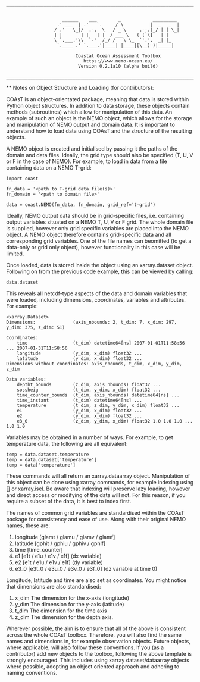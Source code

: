 ```
__________________________________________________________________________________________


                     ______    ___        _            _________ 
                   .' ___  | .'   `.     / \          |  _   _  |
                  / .'   \_|/  .-.  \   / _ \     .--.|_/ | | \_|
                  | |       | |   | |  / ___ \   ( (`\]   | |    
                  \ `.___.'\\  `-'  /_/ /   \ \_  `'.'.  _| |_   
                   `.____ .' `.___.'|____| |____|[\__) )|_____|  
                                              
                          Coastal Ocean Assessment Toolbox
                             https://www.nemo-ocean.eu/
                           Version 0.2.1a10 (alpha build)
          
__________________________________________________________________________________________
```

** Notes on Object Structure and Loading (for contributors):

COAsT is an object-orientated package, meaning that data is stored within Python object
structures. In addition to data storage, these objects contain methods (subroutines)
which allow for manipulation of this data.  An example of such an object is the NEMO 
object, which allows for the storage and manipulation of NEMO output and domain data. It 
is important to understand how to load data using COAsT and the structure of the resulting 
objects.

A NEMO object is created and initialised by passing it the paths of the domain and data 
files. Ideally, the grid type should also be specified (T, U, V or F in the case of NEMO). 
For example, to load in data from a file containing data on a NEMO T-grid:

```
import coast

fn_data = '<path to T-grid data file(s)>'
fn_domain = '<path to domain file>'

data = coast.NEMO(fn_data, fn_domain, grid_ref='t-grid')
```

Ideally, NEMO output data should be in grid-specific files, i.e. containing output
variables situated on a NEMO T, U, V or F grid. The whole domain file is supplied, 
however only grid specific variables are placed into the NEMO object. A NEMO object 
therefore contains grid-specific data and all corresponding grid variables. One of the 
file names can beomitted (to get a data-only or grid only object), however functionality
in this case will be limited.

Once loaded, data is stored inside the object using an xarray.dataset object. Following
on from the previous code example, this can be viewed by calling:

```
data.dataset
```
This reveals all netcdf-type aspects of the data and domain variables that were loaded,
including dimensions, coordinates, variables and attributes. For example:
```
<xarray.Dataset>
Dimensions:              (axis_nbounds: 2, t_dim: 7, x_dim: 297, y_dim: 375, z_dim: 51)

Coordinates:
    time                 (t_dim) datetime64[ns] 2007-01-01T11:58:56 ... 2007-01-31T11:58:56
    longitude            (y_dim, x_dim) float32 ...
    latitude             (y_dim, x_dim) float32 ...
Dimensions without coordinates: axis_nbounds, t_dim, x_dim, y_dim, z_dim

Data variables:
    deptht_bounds        (z_dim, axis_nbounds) float32 ...
    sossheig             (t_dim, y_dim, x_dim) float32 ...
    time_counter_bounds  (t_dim, axis_nbounds) datetime64[ns] ...
    time_instant         (t_dim) datetime64[ns] ...
    temperature          (t_dim, z_dim, y_dim, x_dim) float32 ...
    e1                   (y_dim, x_dim) float32 ...
    e2                   (y_dim, x_dim) float32 ...
    e3_0                 (z_dim, y_dim, x_dim) float32 1.0 1.0 1.0 ... 1.0 1.0
```
Variables may be obtained in a number of ways. For example, to get temperature data, the
following are all equivalent:
```
temp = data.dataset.temperature
temp = data.dataset['temperature']
temp = data['temperature']
```
These commands will all return an xarray.dataarray object. Manipulation of this object
can be done using xarray commands, for example indexing using [] or xarray.isel. Be aware
that indexing will preserve lazy loading, however and direct access or modifying of the 
data will not. For this reason, if you require a subset of the data, it is best to 
index first.

The names of common grid variables are standardised within the COAsT package for
consistency and ease of use. Along with their original NEMO names, these are:

1. longitude [glamt / glamu / glamv / glamf]
2. latitude  [gphit / gphiu / gphiv / gphif]
3. time      [time_counter]
4. e1        [e1t / e1u / e1v / e1f] (dx variable)
5. e2        [e1t / e1u / e1v / e1f] (dy variable)
6. e3_0      [e3t_0 / e3u_0 / e3v_0 / e3f_0] (dz variable at time 0)

Longitude, latitude and time are also set as coordinates. You might notice that dimensions 
are also standardised:

1. x_dim   The dimension for the x-axis (longitude)
2. y_dim   The dimension for the y-axis (latitude)
3. t_dim   The dimension for the time axis
4. z_dim   The dimension for the depth axis.

Wherever possible, the aim is to ensure that all of the above is consistent across the
whole COAsT toolbox. Therefore, you will also find the same names and dimensions in, for
example observation objects. Future objects, where applicable, will also follow these 
conventions. If you (as a contributor) add new objects to the toolbox, following
the above template is strongly encouraged. This includes using xarray dataset/dataarray
objects where possible, adopting an object oriented approach and adhering to naming 
conventions.